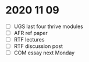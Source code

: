 # 2020 11 09

- [ ] UGS last four thrive modules
- [ ] AFR ref paper
- [ ] RTF lectures
- [ ] RTF discussion post
- [ ] COM essay next Monday
